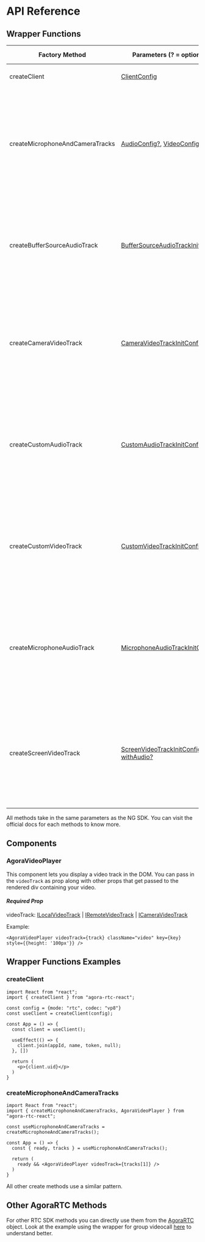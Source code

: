 # API Reference

## Wrapper Functions

| Factory Method | Parameters (? = optional)| Return Value | Reference
| ----- | ---- | ---- | ---- |
| createClient | [ClientConfig](https://docs.agora.io/en/Video/API%20Reference/web_ng/interfaces/clientconfig.html) | A hook that gives a [client object](https://docs.agora.io/en/Video/API%20Reference/web_ng/interfaces/iagorartcclient.html) | [AgoraRTC.createClient](https://docs.agora.io/en/Video/API%20Reference/web_ng/interfaces/iagorartc.html#createclient) |
| createMicrophoneAndCameraTracks | [AudioConfig?](https://docs.agora.io/en/Video/API%20Reference/web_ng/interfaces/microphoneaudiotrackinitconfig.html), [VideoConfig?](https://docs.agora.io/en/Video/API%20Reference/web_ng/interfaces/cameravideotrackinitconfig.html) | A hook that gives an object containg tracks ([microphone](https://docs.agora.io/en/Video/API%20Reference/web_ng/interfaces/imicrophoneaudiotrack.html) and [camera](https://docs.agora.io/en/Video/API%20Reference/web_ng/interfaces/icameravideotrack.html)) and a state variable `ready` which is set to true when the feeds are initialised | [createMicrophoneAndCameraTracks](https://docs.agora.io/en/Video/API%20Reference/web_ng/interfaces/iagorartc.html#createmicrophoneandcameratracks) |
| createBufferSourceAudioTrack | [BufferSourceAudioTrackInitConfig](https://docs.agora.io/en/Video/API%20Reference/web_ng/interfaces/buffersourceaudiotrackinitconfig.html) | A hook that gives an object containg the [audio track](https://docs.agora.io/en/Video/API%20Reference/web_ng/interfaces/ibuffersourceaudiotrack.html) and a state variable `ready` which is set to true when the feeds are initialised | [AgoraRTC.createBufferSourceAudioTrack](https://docs.agora.io/en/Video/API%20Reference/web_ng/interfaces/iagorartc.html#createbuffersourceaudiotrack) |
| createCameraVideoTrack | [CameraVideoTrackInitConfig?](https://docs.agora.io/en/Video/API%20Reference/web_ng/interfaces/cameravideotrackinitconfig.html)| A hook that gives an object containg the [camera video track](https://docs.agora.io/en/Video/API%20Reference/web_ng/interfaces/icameravideotrack.html) and a state variable `ready` which is set to true when the feeds are initialised | [AgoraRTC.createCameraVideoTrack](https://docs.agora.io/en/Video/API%20Reference/web_ng/interfaces/iagorartc.html#createcameravideotrack) |
| createCustomAudioTrack |[CustomAudioTrackInitConfig](https://docs.agora.io/en/Video/API%20Reference/web_ng/interfaces/customaudiotrackinitconfig.html)| A hook that gives an object containg the [custom audio track](https://docs.agora.io/en/Video/API%20Reference/web_ng/interfaces/ilocalaudiotrack.html) and a state variable `ready` which is set to true when the feeds are initialised | [AgoraRTC.createCustomAudioTrack](https://docs.agora.io/en/Video/API%20Reference/web_ng/interfaces/iagorartc.html#createcustomaudiotrack) |
| createCustomVideoTrack |[CustomVideoTrackInitConfig](https://docs.agora.io/en/Video/API%20Reference/web_ng/interfaces/customvideotrackinitconfig.html)| A hook that gives an object containg the [custom video track](https://docs.agora.io/en/Video/API%20Reference/web_ng/interfaces/ilocalvideotrack.html) and a state variable `ready` which is set to true when the feeds are initialised | [AgoraRTC.createCustomVideoTrack](https://docs.agora.io/en/Video/API%20Reference/web_ng/interfaces/iagorartc.html#createcustomvideotrack) |
| createMicrophoneAudioTrack |[MicrophoneAudioTrackInitConfig?](https://docs.agora.io/en/Video/API%20Reference/web_ng/interfaces/microphoneaudiotrackinitconfig.html)| A hook that gives an object containg the [microphone audio track](https://docs.agora.io/en/Video/API%20Reference/web_ng/interfaces/imicrophoneaudiotrack.html) and a state variable `ready` which is set to true when the feeds are initialised | [AgoraRTC.createMicrophoneAudioTrack](https://docs.agora.io/en/Video/API%20Reference/web_ng/interfaces/iagorartc.html#createmicrophoneaudiotrack) |
| createScreenVideoTrack |[ScreenVideoTrackInitConfig?](https://docs.agora.io/en/Video/API%20Reference/web_ng/interfaces/screenvideotrackinitconfig.html), [withAudio?](https://docs.agora.io/en/Video/API%20Reference/web_ng/interfaces/iagorartc.html#createscreenvideotrack)|  A hook that gives an object containg tracks ([audio](https://docs.agora.io/en/Video/API%20Reference/web_ng/interfaces/ilocalaudiotrack.html) and [video](https://docs.agora.io/en/Video/API%20Reference/web_ng/interfaces/ilocalvideotrack.html)) and a state variable `ready` which is set to true when the feeds are initialised | [AgoraRTC.createScreenVideoTrack](https://docs.agora.io/en/Video/API%20Reference/web_ng/interfaces/iagorartc.html#createscreenvideotrack) |

All methods take in the same parameters as the NG SDK. You can visit the official docs for each methods to know more.

## Components

### AgoraVideoPlayer
This component lets you display a video track in the DOM.
You can pass in the `videoTrack` as prop along with other props that get passed to the rendered div containing your video.
#### ***Required Prop***
videoTrack: [ILocalVideoTrack](https://docs.agora.io/en/Video/API%20Reference/web_ng/interfaces/ilocalvideotrack.html) | [IRemoteVideoTrack](https://docs.agora.io/en/Video/API%20Reference/web_ng/interfaces/iremotevideotrack.html) | [ICameraVideoTrack](https://docs.agora.io/en/Video/API%20Reference/web_ng/interfaces/icameravideotrack.html)

Example:
```tsx
<AgoraVideoPlayer videoTrack={track} className="video" key={key} style={{height: '100px'}} />
```
## Wrapper Functions Examples

### createClient
```tsx
import React from "react";
import { createClient } from "agora-rtc-react";

const config = {mode: "rtc", codec: "vp8"}
const useClient = createClient(config);

const App = () => {
  const client = useClient();

  useEffect(() => {
    client.join(appId, name, token, null);
  }, [])

  return (
    <p>{client.uid}</p>
  )
}
```

### createMicrophoneAndCameraTracks
```tsx
import React from "react";
import { createMicrophoneAndCameraTracks, AgoraVideoPlayer } from "agora-rtc-react";

const useMicrophoneAndCameraTracks = createMicrophoneAndCameraTracks();

const App = () => {
  const { ready, tracks } = useMicrophoneAndCameraTracks();

  return (
    ready && <AgoraVideoPlayer videoTrack={tracks[1]} />
  )
}
```
All other create methods use a similar pattern.

## Other AgoraRTC Methods

For other RTC SDK methods you can directly use them from the [AgoraRTC](https://docs.agora.io/en/Video/API%20Reference/web_ng/interfaces/iagorartc.html) object. Look at the example using the wrapper for group videocall [here](example.md) to understand better.
